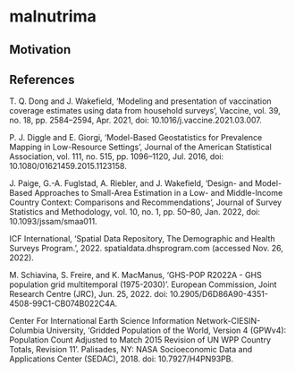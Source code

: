 # malnutrima

## Motivation


## References

T. Q. Dong and J. Wakefield, ‘Modeling and presentation of vaccination coverage estimates using data from household surveys’, Vaccine, vol. 39, no. 18, pp. 2584–2594, Apr. 2021, doi: 10.1016/j.vaccine.2021.03.007.

P. J. Diggle and E. Giorgi, ‘Model-Based Geostatistics for Prevalence Mapping in Low-Resource Settings’, Journal of the American Statistical Association, vol. 111, no. 515, pp. 1096–1120, Jul. 2016, doi: 10.1080/01621459.2015.1123158.

J. Paige, G.-A. Fuglstad, A. Riebler, and J. Wakefield, ‘Design- and Model-Based Approaches to Small-Area Estimation in a Low- and Middle-Income Country Context: Comparisons and Recommendations’, Journal of Survey Statistics and Methodology, vol. 10, no. 1, pp. 50–80, Jan. 2022, doi: 10.1093/jssam/smaa011.

ICF International, ‘Spatial Data Repository, The Demographic and Health Surveys Program.’, 2022. spatialdata.dhsprogram.com (accessed Nov. 26, 2022).

M. Schiavina, S. Freire, and K. MacManus, ‘GHS-POP R2022A - GHS population grid multitemporal (1975-2030)’. European Commission, Joint Research Centre (JRC), Jun. 25, 2022. doi: 10.2905/D6D86A90-4351-4508-99C1-CB074B022C4A.

Center For International Earth Science Information Network-CIESIN-Columbia University, ‘Gridded Population of the World, Version 4 (GPWv4): Population Count Adjusted to Match 2015 Revision of UN WPP Country Totals, Revision 11’. Palisades, NY: NASA Socioeconomic Data and Applications Center (SEDAC), 2018. doi: 10.7927/H4PN93PB.
